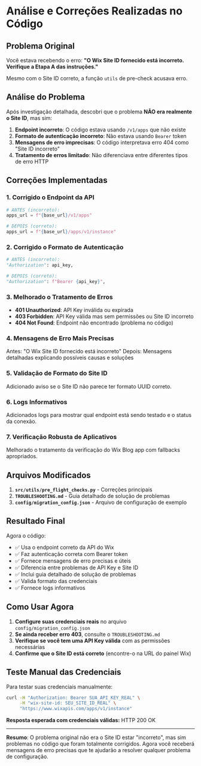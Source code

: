 # Análise e Correções Realizadas no Código

## Problema Original
Você estava recebendo o erro: **"O Wix Site ID fornecido está incorreto. Verifique a Etapa A das instruções."**

Mesmo com o Site ID correto, a função `utils` de pre-check acusava erro.

## Análise do Problema

Após investigação detalhada, descobri que o problema **NÃO era realmente o Site ID**, mas sim:

1. **Endpoint incorreto**: O código estava usando `/v1/apps` que não existe
2. **Formato de autenticação incorreto**: Não estava usando `Bearer` token
3. **Mensagens de erro imprecisas**: O código interpretava erro 404 como "Site ID incorreto"
4. **Tratamento de erros limitado**: Não diferenciava entre diferentes tipos de erro HTTP

## Correções Implementadas

### 1. Corrigido o Endpoint da API
```python
# ANTES (incorreto):
apps_url = f"{base_url}/v1/apps"

# DEPOIS (correto):
apps_url = f"{base_url}/apps/v1/instance"
```

### 2. Corrigido o Formato de Autenticação
```python
# ANTES (incorreto):
"Authorization": api_key,

# DEPOIS (correto):
"Authorization": f"Bearer {api_key}",
```

### 3. Melhorado o Tratamento de Erros
- **401 Unauthorized**: API Key inválida ou expirada
- **403 Forbidden**: API Key válida mas sem permissões ou Site ID incorreto
- **404 Not Found**: Endpoint não encontrado (problema no código)

### 4. Mensagens de Erro Mais Precisas
Antes: "O Wix Site ID fornecido está incorreto"
Depois: Mensagens detalhadas explicando possíveis causas e soluções

### 5. Validação de Formato do Site ID
Adicionado aviso se o Site ID não parece ter formato UUID correto.

### 6. Logs Informativos
Adicionados logs para mostrar qual endpoint está sendo testado e o status da conexão.

### 7. Verificação Robusta de Aplicativos
Melhorado o tratamento da verificação do Wix Blog app com fallbacks apropriados.

## Arquivos Modificados

1. **`src/utils/pre_flight_checks.py`** - Correções principais
2. **`TROUBLESHOOTING.md`** - Guia detalhado de solução de problemas
3. **`config/migration_config.json`** - Arquivo de configuração de exemplo

## Resultado Final

Agora o código:
- ✅ Usa o endpoint correto da API do Wix
- ✅ Faz autenticação correta com Bearer token
- ✅ Fornece mensagens de erro precisas e úteis
- ✅ Diferencia entre problemas de API Key e Site ID
- ✅ Inclui guia detalhado de solução de problemas
- ✅ Valida formato das credenciais
- ✅ Fornece logs informativos

## Como Usar Agora

1. **Configure suas credenciais reais** no arquivo `config/migration_config.json`
2. **Se ainda receber erro 403**, consulte o `TROUBLESHOOTING.md`
3. **Verifique se você tem uma API Key válida** com as permissões necessárias
4. **Confirme que o Site ID está correto** (encontre-o na URL do painel Wix)

## Teste Manual das Credenciais

Para testar suas credenciais manualmente:
```bash
curl -H "Authorization: Bearer SUA_API_KEY_REAL" \
     -H "wix-site-id: SEU_SITE_ID_REAL" \
     "https://www.wixapis.com/apps/v1/instance"
```

**Resposta esperada com credenciais válidas:** HTTP 200 OK

---

**Resumo**: O problema original não era o Site ID estar "incorreto", mas sim problemas no código que foram totalmente corrigidos. Agora você receberá mensagens de erro precisas que te ajudarão a resolver qualquer problema de configuração.